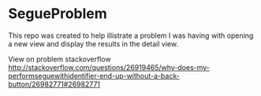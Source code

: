 SegueProblem
============


This repo was created to help illistrate a problem I was having with opening a new view and display the results in the detail view.

View on problem stackoverflow
http://stackoverflow.com/questions/26919465/why-does-my-performseguewithidentifier-end-up-without-a-back-button/26982771#26982771
